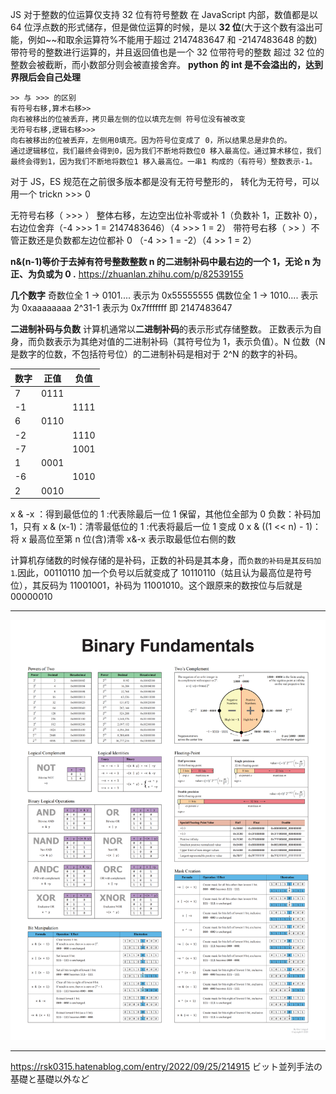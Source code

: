JS 对于整数的位运算仅支持 32 位有符号整数
在 JavaScript 内部，数值都是以 64 位浮点数的形式储存，但是做位运算的时候，是以 **32 位**(大于这个数有溢出可能，例如~~和取余运算符%不能用于超过 2147483647 和
-2147483648 的数)带符号的整数进行运算的，并且返回值也是一个 32 位带符号的整数
超过 32 位的整数会被截断，而小数部分则会被直接舍弃。
**python 的 int 是不会溢出的，达到界限后会自己处理**

```JS
>> 与 >>> 的区别
有符号右移,算术右移>>
向右被移出的位被丢弃，拷贝最左侧的位以填充左侧 符号位没有被改变
无符号右移,逻辑右移>>>
向右被移出的位被丢弃，左侧用0填充。因为符号位变成了 0，所以结果总是非负的。
通过逻辑移位，我们最终会得到0，因为我们不断地将数位0 移入最高位。通过算术移位，我们最终会得到1，因为我们不断地将数位1 移入最高位。一串1 构成的（有符号）整数表示-1。
```

对于 JS，ES 规范在之前很多版本都是没有无符号整形的， 转化为无符号，可以用一个 trickn >>> 0

无符号右移（ >>> ） 整体右移，左边空出位补零或补 1（负数补 1，正数补 0），右边位舍弃（-4 >>> 1 = 2147483646）（4 >>> 1 = 2）
带符号右移（ >> ）不管正数还是负数都左边位都补 0
（-4 >> 1 = -2）（4 >> 1 = 2）

**n&(n-1)等价于去掉有符号整数整数 n 的二进制补码中最右边的一个 1，无论 n 为正、为负或为 0 .**
https://zhuanlan.zhihu.com/p/82539155

**几个数字**
奇数位全 1 -> 0101.... 表示为 0x55555555
偶数位全 1 -> 1010.... 表示为 0xaaaaaaaa
2^31-1 表示为 0x7fffffff 即 2147483647

**二进制补码与负数**
计算机通常以**二进制补码**的表示形式存储整数。 正数表示为自身，而负数表示为其绝对值的二进制补码（其符号位为 1，表示负值）。N 位数（N 是数字的位数，不包括符号位）的二进制补码是相对于 2^N 的数字的补码。

| 数字 | 正值 | 负值 |
| ---- | ---- | ---- |
| 7    | 0111 |
| -1   |      | 1111 |
| 6    | 0110 |
| -2   |      | 1110 |
| -7   |      | 1001 |
| 1    | 0001 |      |
| -6   |      | 1010 |
| 2    | 0010 |      |

x & -x ：得到最低位的 1 :代表除最后一位 1 保留，其他位全部为 0 负数：补码加 1，只有
x & (x-1)：清零最低位的 1 :代表将最后一位 1 变成 0
x & ((1 << n) - 1)：将 x 最高位至第 n 位(含)清零
x&-x 表示取最低位右侧的数

计算机存储数的时候存储的是补码，正数的补码是其本身，而`负数的补码是其反码加 1`.因此，00110110 加一个负号以后就变成了 10110110（姑且认为最高位是符号位），其反码为 11001001，补码为 11001010。这个跟原来的数按位与后就是 00000010

---

![1686896172871](image/note/1686896172871.png)

---

https://rsk0315.hatenablog.com/entry/2022/09/25/214915
ビット並列手法の基礎と基礎以外など

